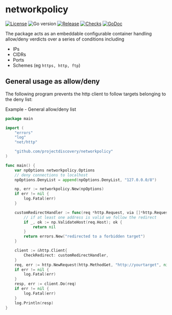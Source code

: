 # networkpolicy

[![License](https://img.shields.io/github/license/projectdiscovery/networkpolicy)](LICENSE.md)
![Go version](https://img.shields.io/github/go-mod/go-version/projectdiscovery/networkpolicy?filename=go.mod)
[![Release](https://img.shields.io/github/release/projectdiscovery/networkpolicy)](https://github.com/projectdiscovery/networkpolicy/releases/)
[![Checks](https://github.com/projectdiscovery/networkpolicy/actions/workflows/build-test.yml/badge.svg)](https://github.com/projectdiscovery/networkpolicy/actions/workflows/build-test.yml)
[![GoDoc](https://pkg.go.dev/badge/projectdiscovery/networkpolicy)](https://pkg.go.dev/github.com/projectdiscovery/networkpolicy)



The package acts as an embeddable configurable container handling allow/deny verdicts over a series of conditions including
- IPs
- CIDRs
- Ports
- Schemes (eg `https, http, ftp`)

## General usage as allow/deny
The following program prevents the http client to follow targets belonging to the deny list:

Example - General allow/deny list
```go
package main

import (
	"errors"
	"log"
	"net/http"

	"github.com/projectdiscovery/networkpolicy"
)

func main() {
	var npOptions networkpolicy.Options
	// deny connections to localhost
	npOptions.DenyList = append(npOptions.DenyList, "127.0.0.0/8")

	np, err := networkpolicy.New(npOptions)
	if err != nil {
		log.Fatal(err)
	}

	customRedirectHandler := func(req *http.Request, via []*http.Request) error {
		// if at least one address is valid we follow the redirect
		if _, ok := np.ValidateHost(req.Host); ok {
			return nil
		}
		return errors.New("redirected to a forbidden target")
	}

	client := &http.Client{
		CheckRedirect: customRedirectHandler,
	}
	req, err := http.NewRequest(http.MethodGet, "http://yourtarget", nil)
	if err != nil {
		log.Fatal(err)
	}
	resp, err := client.Do(req)
	if err != nil {
		log.Fatal(err)
	}
	log.Println(resp)
}
```